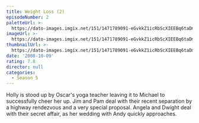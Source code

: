 ```yaml
---
title: Weight Loss (2)
episodeNumber: 2
paletteUrl: >-
  https://dato-images.imgix.net/151/1471789091-eGvkkZ1icRbScXIEEBq6taDmF1N.jpg?auto=enhance&ch=DPR%2CWidth&palette=json
imageUrl: >-
  https://dato-images.imgix.net/151/1471789091-eGvkkZ1icRbScXIEEBq6taDmF1N.jpg?auto=compress%2Cformat&ch=DPR%2CWidth&w=500
thumbnailUrl: >-
  https://dato-images.imgix.net/151/1471789091-eGvkkZ1icRbScXIEEBq6taDmF1N.jpg?auto=enhance&ch=DPR%2CWidth&fit=crop&fm=jpg&h=280&w=500
date: '2008-10-09'
rating: 7.8
director: null
categories:
  - Season 5
---
```


Holly is stood up by Oscar's yoga teacher leaving it to Michael to successfully cheer her up. Jim and Pam deal with their recent separation by a highway rendezvous and a very special proposal. Angela and Dwight deal with their secret affair, as her wedding with Andy quickly approaches.